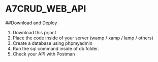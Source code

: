 # A7CRUD_WEB_API
##Download and Deploy
1. Download this prjoct
2. Place the code inside of your server (wamp / xamp / lamp / others)
3. Create a database using phpmyadmin
4. Run the sql command inside of db folder.
5. Check your API with Postman
